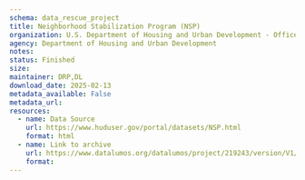 ```yaml
---
schema: data_rescue_project 
title: Neighborhood Stabilization Program (NSP)
organization: U.S. Department of Housing and Urban Development - Office of Policy Development and Research
agency: Department of Housing and Urban Development
notes: 
status: Finished
size: 
maintainer: DRP,DL
download_date: 2025-02-13
metadata_available: False
metadata_url: 
resources:
  - name: Data Source
    url: https://www.huduser.gov/portal/datasets/NSP.html
    format: html
  - name: Link to archive
    url: https://www.datalumos.org/datalumos/project/219243/version/V1/view
    format: 
---
```

